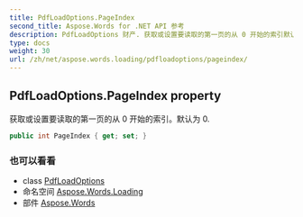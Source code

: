 ```yaml
---
title: PdfLoadOptions.PageIndex
second_title: Aspose.Words for .NET API 参考
description: PdfLoadOptions 财产. 获取或设置要读取的第一页的从 0 开始的索引默认为 0.
type: docs
weight: 30
url: /zh/net/aspose.words.loading/pdfloadoptions/pageindex/
---
```

## PdfLoadOptions.PageIndex property

获取或设置要读取的第一页的从 0 开始的索引。默认为 0.

```csharp
public int PageIndex { get; set; }
```

### 也可以看看

* class [PdfLoadOptions](../)
* 命名空间 [Aspose.Words.Loading](../../pdfloadoptions/)
* 部件 [Aspose.Words](../../../)


